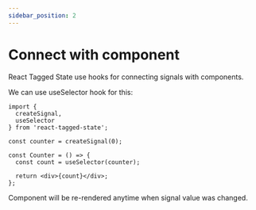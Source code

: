 ```yaml
---
sidebar_position: 2
---
```


# Connect with component

React Tagged State use hooks for connecting signals with components.

We can use useSelector hook for this:

```tsx
import {
  createSignal,
  useSelector
} from 'react-tagged-state';

const counter = createSignal(0);

const Counter = () => {
  const count = useSelector(counter);

  return <div>{count}</div>;
};
```

Component will be re-rendered anytime when signal value was changed.
